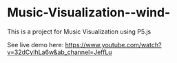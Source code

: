 # Music-Visualization--wind-

This is a project for Music Visualization using P5.js 

See live demo here: https://www.youtube.com/watch?v=32dCylhLa6w&ab_channel=JeffLu

